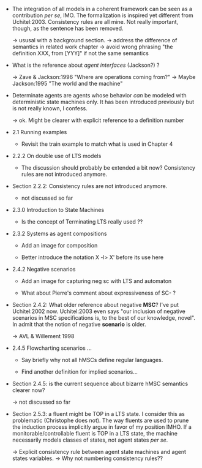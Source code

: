 * The integration of all models in a coherent framework can be seen 
  as a contribution _per se_, IMO. The formalization is inspired yet
  different from Uchitel:2003. Consistency rules are all mine. Not 
  really important, though, as the sentence has been removed.

  -> ususal with a background section. 
  -> address the difference of semantics in related work chapter
  -> avoid wrong phrasing "the definition XXX, from [YYY]" if not the
     same semantics

* What is the reference about _agent interfaces_ (Jackson?) ?

  -> Zave & Jackson:1996 "Where are operations coming from?"
  -> Maybe Jackson:1995 "The world and the machine"

* Determinate agents are agents whose behavior _can_ be modeled with
  deterministic state machines only. It has been introduced previously
  but is not really known, I confess.

  -> ok. Might be clearer with explicit reference to a definition number

* 2.1 Running examples

  * Revisit the train example to match what is used in Chapter 4

* 2.2.2 On double use of LTS models

  * The discussion should probably be extended a bit now? Consistency
    rules are not introduced anymore.

* Section 2.2.2: 	Consistency rules are not introduced anymore.

  * not discussed so far

* 2.3.0 Introduction to State Machines

  * Is the concept of Terminating LTS really used ??
  
* 2.3.2 Systems as agent compositions

  * Add an image for composition
  
  * Better introduce the notation X -l> X' before its use here

* 2.4.2 Negative scenarios

  * Add an image for capturing neg sc with LTS and automaton

  * What about Pierre's comment about expressiveness of SC- ?

* Section 2.4.2: What older reference about negative **MSC**? I've put
  Uchitel:2002 now. Uchitel:2003 even says "our inclusion of negative
  scenarios in MSC specifications is, to the best of our knowledge, 
  novel". In admit that the notion of negative **scenario** is older.
  
  -> AVL & Willement 1998

* 2.4.5 Flowcharting scenarios ...

  * Say briefly why not all hMSCs define regular languages.

  * Find another definition for implied scenarios...

* Section 2.4.5: is the current sequence about bizarre hMSC semantics 
  clearer now? 

  -> not discussed so far

* Section 2.5.3: a fluent might be TOP in a LTS state. I consider this
  as problematic (Christophe does not). The way fluents are used to prune 
  the induction process implicitly argue in favor of my position IMHO. If 
  a monitorable/controllable fluent is TOP in a LTS state, the machine 
  necessarily models classes of states, not agent states _per se_.

  -> Explicit consistency rule between agent state machines and agent states
     variables. 
  -> Why not numbering consistency rules??



